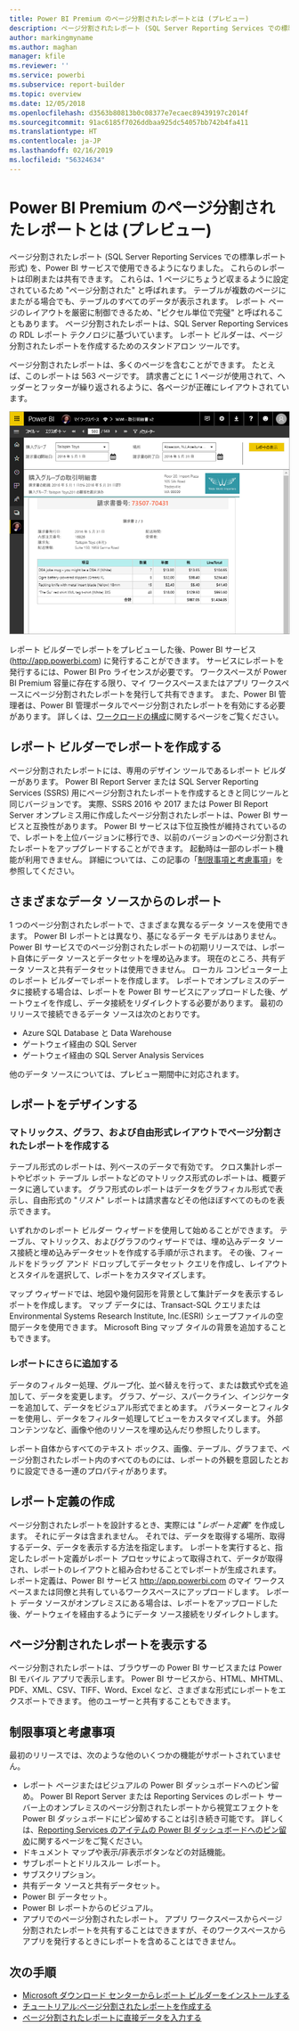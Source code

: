```yaml
---
title: Power BI Premium のページ分割されたレポートとは (プレビュー)
description: ページ分割されたレポート (SQL Server Reporting Services での標準レポート形式) を、Power BI サービスで使用できるようになりました。 これらのレポートは印刷または共有できます。 レポートのレイアウトを正確に制御できます。 たとえばテーブルが複数のページにまたがる場合でも、テーブルのすべてのデータが表示されます。
author: markingmyname
ms.author: maghan
manager: kfile
ms.reviewer: ''
ms.service: powerbi
ms.subservice: report-builder
ms.topic: overview
ms.date: 12/05/2018
ms.openlocfilehash: d3563b80813b0c08377e7ecaec89439197c2014f
ms.sourcegitcommit: 91ac6185f7026ddbaa925dc54057bb742b4fa411
ms.translationtype: HT
ms.contentlocale: ja-JP
ms.lasthandoff: 02/16/2019
ms.locfileid: "56324634"
---
```

# <a name="what-are-paginated-reports-in-power-bi-premium-preview"></a>Power BI Premium のページ分割されたレポートとは (プレビュー)

ページ分割されたレポート (SQL Server Reporting Services での標準レポート形式) を、Power BI サービスで使用できるようになりました。 これらのレポートは印刷または共有できます。 これらは、1 ページにちょうど収まるように設定されているため "ページ分割された" と呼ばれます。 テーブルが複数のページにまたがる場合でも、テーブルのすべてのデータが表示されます。 レポート ページのレイアウトを厳密に制御できるため、"ピクセル単位で完璧" と呼ばれることもあります。 ページ分割されたレポートは、SQL Server Reporting Services の RDL レポート テクノロジに基づいています。 レポート ビルダーは、ページ分割されたレポートを作成するためのスタンドアロン ツールです。 

ページ分割されたレポートは、多くのページを含むことができます。 たとえば、このレポートは 563 ページです。 請求書ごとに 1 ページが使用されて、ヘッダーとフッターが繰り返されるように、各ページが正確にレイアウトされています。

![Power BI サービスにおけるページ分割されたレポート](media/paginated-reports-report-builder-power-bi/power-bi-paginated-wwi-report-page.png)

レポート ビルダーでレポートをプレビューした後、Power BI サービス (http://app.powerbi.com) に発行することができます。 サービスにレポートを発行するには、Power BI Pro ライセンスが必要です。 ワークスペースが Power BI Premium 容量に存在する限り、マイ ワークスペースまたはアプリ ワークスペースにページ分割されたレポートを発行して共有できます。 また、Power BI 管理者は、Power BI 管理ポータルでページ分割されたレポートを有効にする必要があります。 詳しくは、[ワークロードの構成](service-admin-premium-manage.md#configure-workloads)に関するページをご覧ください。 

## <a name="create-reports-in-report-builder"></a>レポート ビルダーでレポートを作成する

ページ分割されたレポートには、専用のデザイン ツールであるレポート ビルダーがあります。 Power BI Report Server または SQL Server Reporting Services (SSRS) 用にページ分割されたレポートを作成するときと同じツールと同じバージョンです。 実際、SSRS 2016 や 2017 または Power BI Report Server オンプレミス用に作成したページ分割されたレポートは、Power BI サービスと互換性があります。 Power BI サービスは下位互換性が維持されているので、レポートを上位バージョンに移行でき、以前のバージョンのページ分割されたレポートをアップグレードすることができます。 起動時は一部のレポート機能が利用できません。 詳細については、この記事の「[制限事項と考慮事項](#limitations-and-considerations)」を参照してください。
     
## <a name="report-from-a-variety-of-data-sources"></a>さまざまなデータ ソースからのレポート

1 つのページ分割されたレポートで、さまざまな異なるデータ ソースを使用できます。 Power BI レポートとは異なり、基になるデータ モデルはありません。 Power BI サービスでのページ分割されたレポートの初期リリースでは、レポート自体にデータ ソースとデータセットを埋め込みます。 現在のところ、共有データ ソースと共有データセットは使用できません。 ローカル コンピューター上のレポート ビルダーでレポートを作成します。 レポートでオンプレミスのデータに接続する場合は、レポートを Power BI サービスにアップロードした後、ゲートウェイを作成し、データ接続をリダイレクトする必要があります。 最初のリリースで接続できるデータ ソースは次のとおりです。

- Azure SQL Database と Data Warehouse
- ゲートウェイ経由の SQL Server
- ゲートウェイ経由の SQL Server Analysis Services
 
他のデータ ソースについては、プレビュー期間中に対応されます。

## <a name="design-your-report"></a>レポートをデザインする  

### <a name="create-paginated-reports-with-matrix-chart-and-free-form-layouts"></a>マトリックス、グラフ、および自由形式レイアウトでページ分割されたレポートを作成する

テーブル形式のレポートは、列ベースのデータで有効です。 クロス集計レポートやピボット テーブル レポートなどのマトリックス形式のレポートは、概要データに適しています。 グラフ形式のレポートはデータをグラフィカル形式で表示し、自由形式の "*リスト*" レポートは請求書などその他ほぼすべてのものを表示できます。 
  
いずれかのレポート ビルダー ウィザードを使用して始めることができます。 テーブル、マトリックス、およびグラフのウィザードでは、埋め込みデータ ソース接続と埋め込みデータセットを作成する手順が示されます。 その後、フィールドをドラッグ アンド ドロップしてデータセット クエリを作成し、レイアウトとスタイルを選択して、レポートをカスタマイズします。  
  
マップ ウィザードでは、地図や幾何図形を背景として集計データを表示するレポートを作成します。 マップ データには、Transact-SQL クエリまたは Environmental Systems Research Institute, Inc.(ESRI) シェープファイルの空間データを使用できます。 Microsoft Bing マップ タイルの背景を追加することもできます。  

### <a name="add-more-to-your-report"></a>レポートにさらに追加する

データのフィルター処理、グループ化、並べ替えを行って、または数式や式を追加して、データを変更します。 グラフ、ゲージ、スパークライン、インジケーターを追加して、データをビジュアル形式でまとめます。  パラメーターとフィルターを使用し、データをフィルター処理してビューをカスタマイズします。 外部コンテンツなど、画像や他のリソースを埋め込んだり参照したりします。  

レポート自体からすべてのテキスト ボックス、画像、テーブル、グラフまで、ページ分割されたレポート内のすべてのものには、レポートの外観を意図したとおりに設定できる一連のプロパティがあります。

## <a name="creating-a-report-definition"></a>レポート定義の作成

ページ分割されたレポートを設計するとき、実際には "*レポート定義*" を作成します。 それにデータは含まれません。 それでは、データを取得する場所、取得するデータ、データを表示する方法を指定します。 レポートを実行すると、指定したレポート定義がレポート プロセッサによって取得されて、データが取得され、レポートのレイアウトと組み合わせることでレポートが生成されます。 レポート定義は、Power BI サービス http://app.powerbi.com のマイ ワークスペースまたは同僚と共有しているワークスペースにアップロードします。 レポート データ ソースがオンプレミスにある場合は、レポートをアップロードした後、ゲートウェイを経由するようにデータ ソース接続をリダイレクトします。 

## <a name="view-your-paginated-report"></a>ページ分割されたレポートを表示する
ページ分割されたレポートは、ブラウザーの Power BI サービスまたは Power BI モバイル アプリで表示します。 Power BI サービスから、HTML、MHTML、PDF、XML、CSV、TIFF、Word、Excel など、さまざまな形式にレポートをエクスポートできます。 他のユーザーと共有することもできます。  
  
## <a name="limitations-and-considerations"></a>制限事項と考慮事項

最初のリリースでは、次のような他のいくつかの機能がサポートされていません。

- レポート ページまたはビジュアルの Power BI ダッシュボードへのピン留め。 Power BI Report Server または Reporting Services のレポート サーバー上のオンプレミスのページ分割されたレポートから視覚エフェクトを Power BI ダッシュボードにピン留めすることは引き続き可能です。 詳しくは、[Reporting Services のアイテムの Power BI ダッシュボードへのピン留め](https://docs.microsoft.com/sql/reporting-services/pin-reporting-services-items-to-power-bi-dashboards)に関するページをご覧ください。
- ドキュメント マップや表示/非表示ボタンなどの対話機能。
- サブレポートとドリルスルー レポート。
- サブスクリプション。
- 共有データ ソースと共有データセット。
- Power BI データセット。
- Power BI レポートからのビジュアル。
- アプリでのページ分割されたレポート。 アプリ ワークスペースからページ分割されたレポートを共有することはできますが、そのワークスペースからアプリを発行するときにレポートを含めることはできません。
 
## <a name="next-steps"></a>次の手順

- [Microsoft ダウンロード センターからレポート ビルダーをインストールする](http://go.microsoft.com/fwlink/?LinkID=734968)
- [チュートリアル:ページ分割されたレポートを作成する](paginated-reports-quickstart-aw.md)
- [ページ分割されたレポートに直接データを入力する](paginated-reports-enter-data.md)

  

